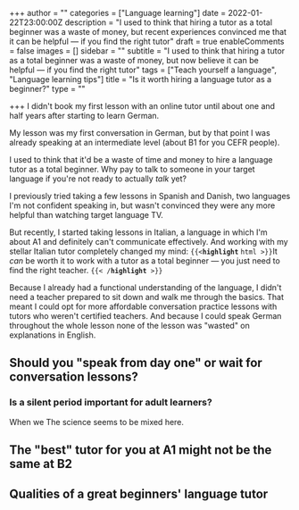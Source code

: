 +++
author = ""
categories = ["Language learning"]
date = 2022-01-22T23:00:00Z
description = "I used to think that hiring a tutor as a total beginner was a waste of money, but recent experiences convinced me that it can be helpful — if you find the right tutor"
draft = true
enableComments = false
images = []
sidebar = ""
subtitle = "I used to think that hiring a tutor as a total beginner was a waste of money, but now believe it can be helpful — if you find the right tutor"
tags = ["Teach yourself a language", "Language learning tips"]
title = "Is it worth hiring a language tutor as a beginner?"
type = ""

+++
I didn't book my first lesson with an online tutor until about one and half years after starting to learn German.

My lesson was my first conversation in German, but by that point I was already speaking at an intermediate level (about B1 for you CEFR people).

I used to think that it'd be a waste of time and money to hire a language tutor as a total beginner. Why pay to talk to someone in your target language if you're not ready to actually _talk_ yet?

I previously tried taking a few lessons in Spanish and Danish, two languages I'm not confident speaking in, but wasn't convinced they were any more helpful than watching target language TV.

But recently, I started taking lessons in Italian, a language in which I'm about A1 and definitely can't communicate effectively. And working with my stellar Italian tutor completely changed my mind: `{{<`**`highlight`** `html >}}`It _can_ be worth it to work with a tutor as a total beginner — you just need to find the right teacher. `{{< /`**`highlight`**` >}}`

Because I already had a functional understanding of the language, I didn't need a teacher prepared to sit down and walk me through the basics. That meant I could opt for more affordable conversation practice lessons with tutors who weren't certified teachers. And because I could speak German throughout the whole lesson none of the lesson was "wasted" on explanations in English.

## Should you "speak from day one" or wait for conversation lessons?

### Is a silent period important for adult learners?

When we  The science seems to be mixed here.

## The "best" tutor for you at A1 might not be the same at B2

## Qualities of a great beginners' language tutor